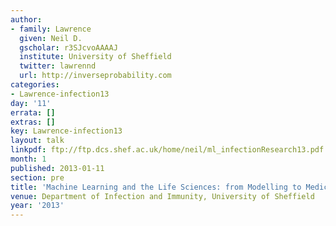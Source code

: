 ```yaml
---
author:
- family: Lawrence
  given: Neil D.
  gscholar: r3SJcvoAAAAJ
  institute: University of Sheffield
  twitter: lawrennd
  url: http://inverseprobability.com
categories:
- Lawrence-infection13
day: '11'
errata: []
extras: []
key: Lawrence-infection13
layout: talk
linkpdf: ftp://ftp.dcs.shef.ac.uk/home/neil/ml_infectionResearch13.pdf
month: 1
published: 2013-01-11
section: pre
title: 'Machine Learning and the Life Sciences: from Modelling to Medicine'
venue: Department of Infection and Immunity, University of Sheffield
year: '2013'
---
```

